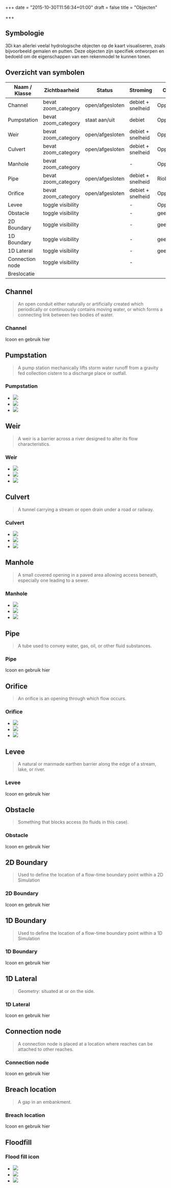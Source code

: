 +++
date = "2015-10-30T11:56:34+01:00"
draft = false
title = "Objecten"

+++

Symbologie
----------

3Di kan allerlei veelal hydrologische objecten op de kaart visualiseren, zoals bijvoorbeeld gemalen en putten. Deze objecten zijn specifiek ontworpen en bedoeld om de eigenschappen van een rekenmodel te kunnen tonen.






Overzicht van symbolen
-----------------------

| Naam / Klasse     | Zichtbaarheid         | Status            | Stroming              | Onderscheid       | Icoon                     |
|-----------------	|---------------------	|-----------------	|-------------------	|------------------	|---------------------------|
| Channel         	| bevat zoom_category 	| open/afgesloten 	| debiet + snelheid 	| Oppervlaktewater 	|                           |
| Pumpstation     	| bevat zoom_category 	| staat aan/uit   	| debiet            	| Opp of riolering 	| <img src="../../../images/icons/icon-pumpstation.svg" class="icon-2x" /> |
| Weir            	| bevat zoom_category 	| open/afgesloten 	| debiet + snelheid 	| Opp of riolering 	| <img src="../../../images/icons/icon-weir.svg" class="icon-2x" /> |
| Culvert         	| bevat zoom_category 	| open/afgesloten 	| debiet + snelheid 	| Oppervlaktewater 	| <img src="../../../images/icons/icon-culvert.svg" class="icon-2x" /> |
| Manhole         	| bevat zoom_category 	|                 	| -                 	| Opp of riolering 	| <img src="../../../images/icons/icon-manhole.svg" class="icon-2x" /> |
| Pipe            	| bevat zoom_category 	| open/afgesloten 	| debiet + snelheid 	| Riolering        	|                           |
| Orifice         	| bevat zoom_category 	| open/afgesloten 	| debiet + snelheid 	| Opp of riolering 	| <img src="../../../images/icons/icon-orifice.svg" class="icon-2x" /> |
| Levee           	| toggle visibility   	|                 	| -                 	| Oppervlaktewater 	|                           |
| Obstacle        	| toggle visibility   	|                 	| -                 	| geen             	|                           |
| 2D Boundary    	| toggle visibility   	|                 	| -                 	| geen             	|                           |
| 1D Boundary   	| toggle visibility   	|                 	| -                 	| geen             	|                           |
| 1D Lateral     	| toggle visibility   	|                 	| -                 	| geen             	|                           |
| Connection node 	| toggle visibility   	|                 	| -                 	|                  	|                           |
| Breslocatie     	|                     	|                 	|                   	|                  	|                           |





## Channel

> An open conduit either naturally or artificially created which periodically or continuously contains moving water, or which forms a connecting link between two bodies of water. 

<div class="panel panel-default">
  <div class="panel-heading">
    <h3 class="panel-title">Channel</h3>
  </div>
  <div class="panel-body">
    Icoon en gebruik hier
  </div>
</div>


## Pumpstation

> A pump station mechanically lifts storm water runoff from a gravity fed collection cistern to a discharge place or outfall. 

<div class="panel panel-default">
  <div class="panel-heading">
    <h3 class="panel-title">Pumpstation</h3>
  </div>
  <div class="panel-body">
    <ul class="list-group">
      <li class="list-group-item"><img src="../../../images/icons/icon-pumpstation.svg" class="icon-1x" /></li>
      <li class="list-group-item"><img src="../../../images/icons/icon-pumpstation.svg" class="icon-2x" /></li>
      <li class="list-group-item"><img src="../../../images/icons/icon-pumpstation.svg" class="icon-3x" /></li>
    </ul>
  </div>
</div>


## Weir

> A weir is a barrier across a river designed to alter its flow characteristics.

<div class="panel panel-default">
  <div class="panel-heading">
    <h3 class="panel-title">Weir</h3>
  </div>
  <div class="panel-body">
    <ul class="list-group">
      <li class="list-group-item"><img src="../../../images/icons/icon-weir.svg" class="icon-1x" /></li>
      <li class="list-group-item"><img src="../../../images/icons/icon-weir.svg" class="icon-2x" /></li>
      <li class="list-group-item"><img src="../../../images/icons/icon-weir.svg" class="icon-3x" /></li>
    </ul>
  </div>
</div>


## Culvert

> A tunnel carrying a stream or open drain under a road or railway.

<div class="panel panel-default">
  <div class="panel-heading">
    <h3 class="panel-title">Culvert</h3>
  </div>
  <div class="panel-body">
    <ul class="list-group">
      <li class="list-group-item"><img src="../../../images/icons/icon-culvert.svg" class="icon-1x" /></li>
      <li class="list-group-item"><img src="../../../images/icons/icon-culvert.svg" class="icon-2x" /></li>
      <li class="list-group-item"><img src="../../../images/icons/icon-culvert.svg" class="icon-3x" /></li>
    </ul>
  </div>
</div>


## Manhole

> A small covered opening in a paved area allowing access beneath, especially one leading to a sewer.

<div class="panel panel-default">
  <div class="panel-heading">
    <h3 class="panel-title">Manhole</h3>
  </div>
  <div class="panel-body">
    <ul class="list-group">
      <li class="list-group-item"><img src="../../../images/icons/icon-manhole.svg" class="icon-1x" /></li>
      <li class="list-group-item"><img src="../../../images/icons/icon-manhole.svg" class="icon-2x" /></li>
      <li class="list-group-item"><img src="../../../images/icons/icon-manhole.svg" class="icon-3x" /></li>
    </ul>
  </div>
</div>


## Pipe

> A tube used to convey water, gas, oil, or other fluid substances.

<div class="panel panel-default">
  <div class="panel-heading">
    <h3 class="panel-title">Pipe</h3>
  </div>
  <div class="panel-body">
    Icoon en gebruik hier
  </div>
</div>


## Orifice

> An orifice is an opening through which flow occurs.

<div class="panel panel-default">
  <div class="panel-heading">
    <h3 class="panel-title">Orifice</h3>
  </div>
  <div class="panel-body">
    <ul class="list-group">
      <li class="list-group-item"><img src="../../../images/icons/icon-orifice.svg" class="icon-1x" /></li>
      <li class="list-group-item"><img src="../../../images/icons/icon-orifice.svg" class="icon-2x" /></li>
      <li class="list-group-item"><img src="../../../images/icons/icon-orifice.svg" class="icon-3x" /></li>
    </ul>
  </div>
</div>


## Levee

> A natural or manmade earthen barrier along the edge of a stream, lake, or river.

<div class="panel panel-default">
  <div class="panel-heading">
    <h3 class="panel-title">Levee</h3>
  </div>
  <div class="panel-body">
    Icoon en gebruik hier
  </div>
</div>


## Obstacle

> Something that blocks access (to fluids in this case).

<div class="panel panel-default">
  <div class="panel-heading">
    <h3 class="panel-title">Obstacle</h3>
  </div>
  <div class="panel-body">
    Icoon en gebruik hier
  </div>
</div>


## 2D Boundary

> Used to define the location of a flow-time boundary point within a 2D Simulation

<div class="panel panel-default">
  <div class="panel-heading">
    <h3 class="panel-title">2D Boundary</h3>
  </div>
  <div class="panel-body">
    Icoon en gebruik hier
  </div>
</div>


## 1D Boundary

> Used to define the location of a flow-time boundary point within a 1D Simulation

<div class="panel panel-default">
  <div class="panel-heading">
    <h3 class="panel-title">1D Boundary</h3>
  </div>
  <div class="panel-body">
    Icoon en gebruik hier
  </div>
</div>


## 1D Lateral

> Geometry: situated at or on the side.

<div class="panel panel-default">
  <div class="panel-heading">
    <h3 class="panel-title">1D Lateral</h3>
  </div>
  <div class="panel-body">
    Icoon en gebruik hier
  </div>
</div>


## Connection node

> A connection node is placed at a location where reaches can be attached to other reaches.

<div class="panel panel-default">
  <div class="panel-heading">
    <h3 class="panel-title">Connection node</h3>
  </div>
  <div class="panel-body">
    Icoon en gebruik hier
  </div>
</div>


## Breach location

> A gap in an embankment.

<div class="panel panel-default">
  <div class="panel-heading">
    <h3 class="panel-title">Breach location</h3>
  </div>
  <div class="panel-body">
    Icoon en gebruik hier
  </div>
</div>


## Floodfill

<div class="panel panel-default">
  <div class="panel-heading">
    <h3 class="panel-title">Flood fill icon</h3>
  </div>
  <div class="panel-body">
    <ul class="list-group">
      <li class="list-group-item"><img src="../../../images/icons/icon-floodfill.svg" class="icon-1x" /></li>
      <li class="list-group-item"><img src="../../../images/icons/icon-floodfill.svg" class="icon-2x" /></li>
      <li class="list-group-item"><img src="../../../images/icons/icon-floodfill.svg" class="icon-3x" /></li>
    </ul>
  </div>
</div>